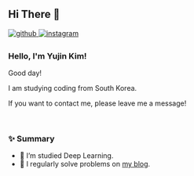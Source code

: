 
## Hi There 👋  
  

<a href="https://github.com/uuuuujin63" target="_blank">
<img src=https://img.shields.io/badge/github-%2324292e.svg?&style=for-the-badge&logo=github&logoColor=white alt=github style="margin-bottom: 5px;" />
</a>
<a href="https://instagram.com/uuuuujinn" target="_blank">
<img src=https://img.shields.io/badge/instagram-%23000000.svg?&style=for-the-badge&logo=instagram&logoColor=white&color=dd2a7b alt=instagram style="margin-bottom: 5px;" />
</a>  
  



### Hello, I'm Yujin Kim!

Good day!

I am studying coding from South Korea.

If you want to contact me, please leave me a message!
 
<br/>




### ✨ Summary

- 🔭 I’m studied Deep Learning. 
- 📝 I regularly solve problems on [my blog](https://jainn.tistory.com).  
  

<br/>  



<!--
**uuuuujin63/uuuuujin63** is a ✨ _special_ ✨ repository because its `README.md` (this file) appears on your GitHub profile.

Here are some ideas to get you started:

- 🔭 I’m currently working on ...
- 🌱 I’m currently learning ...
- 👯 I’m looking to collaborate on ...
- 🤔 I’m looking for help with ...
- 💬 Ask me about ...
- 📫 How to reach me: ...
- 😄 Pronouns: ...
- ⚡ Fun fact: ...
-->

